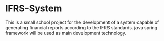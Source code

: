 # IFRS-System
This is a small school project for the development of a system capable of generating financial reports according to the IFRS standards. java spring framework will be used as main development technology.
